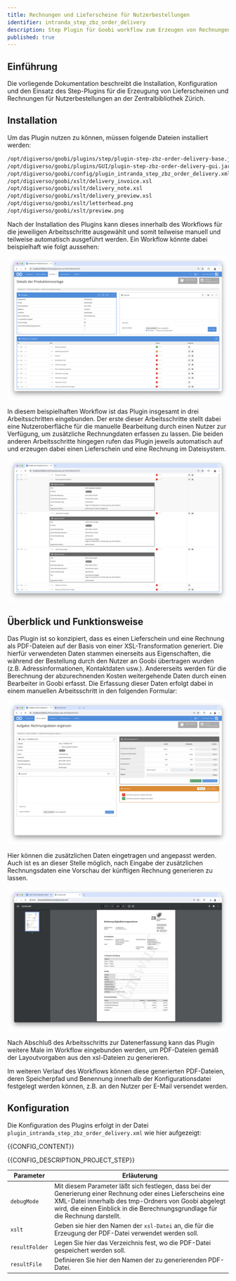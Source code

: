 ```yaml
---
title: Rechnungen und Lieferscheine für Nutzerbestellungen
identifier: intranda_step_zbz_order_delivery
description: Step Plugin für Goobi workflow zum Erzeugen von Rechnungen und Lieferscheinen für Nutzerbestellungen an der ZB Zürich
published: true
---
```


## Einführung
Die vorliegende Dokumentation beschreibt die Installation, Konfiguration und den Einsatz des Step-Plugins für die Erzeugung von Lieferscheinen und Rechnungen für Nutzerbestellungen an der Zentralbibliothek Zürich.

## Installation
Um das Plugin nutzen zu können, müssen folgende Dateien installiert werden:

```bash
/opt/digiverso/goobi/plugins/step/plugin-step-zbz-order-delivery-base.jar
/opt/digiverso/goobi/plugins/GUI/plugin-step-zbz-order-delivery-gui.jar
/opt/digiverso/goobi/config/plugin_intranda_step_zbz_order_delivery.xml
/opt/digiverso/goobi/xslt/delivery_invoice.xsl
/opt/digiverso/goobi/xslt/delivery_note.xsl
/opt/digiverso/goobi/xslt/delivery_preview.xsl
/opt/digiverso/goobi/xslt/letterhead.png
/opt/digiverso/goobi/xslt/preview.png
```

Nach der Installation des Plugins kann dieses innerhalb des Workflows für die jeweiligen Arbeitsschritte ausgewählt und somit teilweise manuell und teilweise automatisch ausgeführt werden. Ein Workflow könnte dabei beispielhaft wie folgt aussehen:

![Beispielhafter Aufbau eines Workflows](screen1_de.png)

In diesem beispielhaften Workflow ist das Plugin insgesamt in drei Arbeitsschritten eingebunden. Der erste dieser Arbeitsschritte stellt dabei eine Nutzeroberfläche für die manuelle Bearbeitung durch einen Nutzer zur Verfügung, um zusätzliche Rechnungdaten erfassen zu lassen. Die beiden anderen Arbeitsschritte hingegen rufen das Plugin jeweils automatisch auf und erzeugen dabei einen Lieferschein und eine Rechnung im Dateisystem.

![Konfiguration des Plugins innerhalb von drei Arbeitsschritten des Workflows](screen2_de.png)


## Überblick und Funktionsweise
Das Plugin ist so konzipiert, dass es einen Lieferschein und eine Rechnung als PDF-Dateien auf der Basis von einer XSL-Transformation generiert. Die hierfür verwendeten Daten stammen einerseits aus Eigenschaften, die während der Bestellung durch den Nutzer an Goobi übertragen wurden (z.B. Adressinformationen, Kontaktdaten usw.). Andererseits werden für die Berechnung der abzurechnenden Kosten weitergehende Daten durch einen Bearbeiter in Goobi erfasst. Die Erfassung dieser Daten erfolgt dabei in einem manuellen Arbeitsschritt in den folgenden Formular:

![Nutzeroberfläche zur Erfassung von zusätzlichen Rechnungsdaten](screen3_de.png)

Hier können die zusätzlichen Daten eingetragen und angepasst werden. Auch ist es an dieser Stelle möglich, nach Eingabe der zusätzlichen Rechnungsdaten eine Vorschau der künftigen Rechnung generieren zu lassen.

![Vorschau der Rechnung nach Erfassung der Rechnungsdaten](screen4_de.png)

Nach Abschluß des Arbeitsschritts zur Datenerfassung kann das Plugin weitere Male im Workflow eingebunden werden, um PDF-Dateien gemäß der Layoutvorgaben aus den xsl-Dateien zu generieren.

Im weiteren Verlauf des Workflows können diese generierten PDF-Dateien, deren Speicherpfad und Benennung innerhalb der Konfigurationsdatei festgelegt werden können, z.B. an den Nutzer per E-Mail versendet werden.

## Konfiguration
Die Konfiguration des Plugins erfolgt in der Datei `plugin_intranda_step_zbz_order_delivery.xml` wie hier aufgezeigt:

{{CONFIG_CONTENT}}

{{CONFIG_DESCRIPTION_PROJECT_STEP}}

Parameter         | Erläuterung
------------------|----------------------------------------
`debugMode`       | Mit diesem Parameter läßt sich festlegen, dass bei der Generierung einer Rechnung oder eines Lieferscheins eine XML-Datei innerhalb des tmp-Ordners von Goobi abgelegt wird, die einen Einblick in die Berechnungsgrundlage für die Rechnung darstellt.
`xslt`            | Geben sie hier den Namen der `xsl-Datei` an, die für die Erzeugung der PDF-Datei verwendet werden soll.
`resultFolder`    | Legen Sie hier das Verzeichnis fest, wo die PDF-Datei gespeichert werden soll.
`resultFile`      | Definieren Sie hier den Namen der zu generierenden PDF-Datei.


